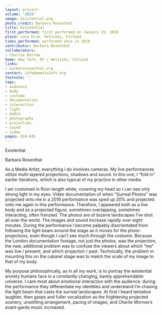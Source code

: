 ```yaml
---
layout: project
volume: '2019'
image: Existential.png
photo_credit: Barbara Rosenthal
title: Existential
first_performed: first performed on January 29, 2019
place: Lava Klub, Helsinki, Finland
times_performed: performed once in 2019
contributor: Barbara Rosenthal
collaborators:
- Charlie Morrow
home: New York, NY / Helsinki, Finland
links:
- barbararosenthal.org
contact: info@emedialoft.org
footnote: ''
tags:
- audience
- body
- costume
- documentation
- interaction
- light
- media
- photography
- projection
- sound
- video
pages: 034-035
---
```


Existential

Barbara Rosenthal

As a Media Artist, everything I do involves cameras. My live performances utilize multi-layered projections, shadows and sound. In this one, I “fold in” earlier iterations, which is also typical of my practice in other media.

I am costumed in floor-length white, covering my head so I can see only strong light in my eyes. Video documentation of when “Surreal Photos” was projected onto me in a 2016 performance was sped up 20% and projected onto me again in this performance. Therefore, I appeared both as a live body and as a projected figure, sometimes overlapping, sometimes interacting, often frenzied. The photos are of bizarre landscapes I’ve shot all over the world. The images and sound increase rapidly over eight minutes. During the performance I become palpably disorientated from following the light beam around the stage as it moves for the photo-projections, even though I can’t see much through the costume. Because the London documentation footage, not just the photos, was the projection, the new, additional problem was to confuse the viewers about which “me” was live / present, and which projection / past. Technically, the problem in mounting this on the cabaret stage was to match the scale of my image to that of my body.

My purpose philosophically, as in all my work, is to portray the existential anxiety humans face in a constantly changing, barely apprehendable universe. I care most about emotional interaction with the audience: during the performance they differentiate my identities and understand I’m chasing the light beam that casts the surreal landscapes. At first I heard tentative laughter, then gasps and fuller vocalization as the frightening projected scenery, unsettling arrangement, pacing of images, and Charlie Morrow’s avant-garde music increased.

